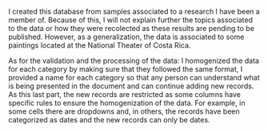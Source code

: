I created this database from samples associated to a research I have been a member of. Because of this, I will not explain further the topics associated to the data or how they were recolected as these results are pending to be published. However, as a generalization, the data is associated to some paintings located at the National Theater of Costa Rica. 

As for the validation and the processing of the data: I homogenized the data for each category by making sure that they followed the same format, I provided a name for each category so that any person can understand what is being presented in the document and can continue adding new records. As this last part, the new records are restricted as some columns have specific rules to ensure the homogenization of the data. For example, in some cells there are dropdowns and, in others, the records have been categorized as dates and the new records can only be dates. 
